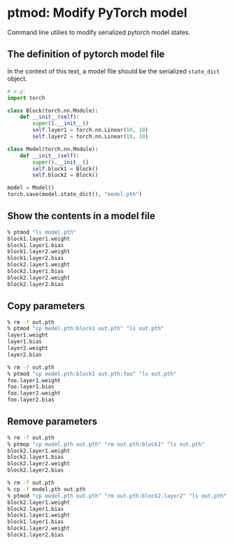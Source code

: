 # ptmod: Modify PyTorch model
Command line utilies to modify serialized pytorch model states.

## The definition of pytorch model file
In the context of this text, a model file should be the serialized `state_dict` object.

```python
# e.g.
import torch

class Block(torch.nn.Module):
    def __init__(self):
        super().__init__()
        self.layer1 = torch.nn.Linear(10, 10)
        self.layer2 = torch.nn.Linear(10, 10)

class Model(torch.nn.Module):
    def __init__(self):
        super().__init__()
        self.block1 = Block()
        self.block2 = Block()

model = Model()
torch.save(model.state_dict(), "model.pth")
```


## Show the contents in a model file

```sh
% ptmod "ls model.pth"
block1.layer1.weight
block1.layer1.bias
block1.layer2.weight
block1.layer2.bias
block2.layer1.weight
block2.layer1.bias
block2.layer2.weight
block2.layer2.bias
```

## Copy parameters

```sh
% rm -f out.pth
% ptmod "cp model.pth:block1 out.pth" "ls out.pth"
layer1.weight
layer1.bias
layer2.weight
layer2.bias
```

```sh
% rm -f out.pth
% ptmod "cp model.pth:block1 out.pth:foo" "ls out.pth"
foo.layer1.weight
foo.layer1.bias
foo.layer2.weight
foo.layer2.bias
```


## Remove parameters

```sh
% rm -f out.pth
% ptmop "cp model.pth out.pth" "rm out.pth:block1" "ls out.pth"
block2.layer1.weight
block2.layer1.bias
block2.layer2.weight
block2.layer2.bias
```

```sh
% rm -f out.pth
% cp -f model.pth out.pth
% ptmod "cp model.pth out.pth" "rm out.pth:block2.layer2" "ls out.pth"
block2.layer1.weight
block2.layer1.bias
block1.layer1.weight
block1.layer1.bias
block1.layer2.weight
block1.layer2.bias
```
